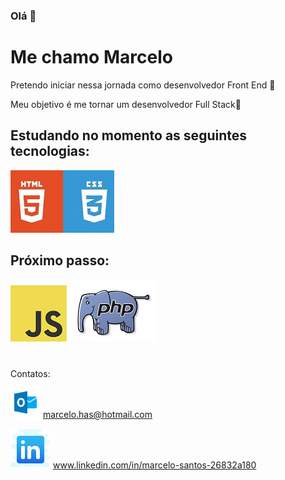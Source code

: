 ### Olá 👋
# Me chamo Marcelo # 

Pretendo iniciar nessa jornada como desenvolvedor Front End 🚀

Meu objetivo é me tornar um desenvolvedor Full Stack:dart:

## Estudando no momento as seguintes tecnologias: ##

![html e css](https://github.com/Riquecelo/Riquecelo/blob/master/HtmlCss.jpg)

## Próximo passo: ##

![java script](https://github.com/Riquecelo/Riquecelo/blob/master/JavaScript-logo.png) ![PHP](https://github.com/Riquecelo/Riquecelo/blob/master/Mascot-PHP-Logo-1.jpg)

#
Contatos:

![email](https://github.com/Riquecelo/Riquecelo/blob/master/icons8-microsoft-outlook-48.png)  marcelo.has@hotmail.com 

![linkedin](https://github.com/Riquecelo/Riquecelo/blob/master/icons8-linkedin-64.png)  www.linkedin.com/in/marcelo-santos-26832a180
